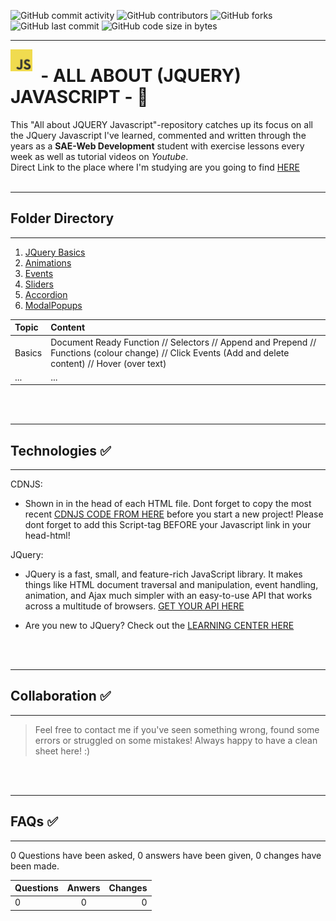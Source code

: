 ![GitHub commit activity](https://img.shields.io/github/commit-activity/m/Svendolin/All-about-JQuery-Javascript?style=for-the-badge) ![GitHub contributors](https://img.shields.io/github/contributors/svendolin/All-about-JQuery-Javascript?style=for-the-badge) ![GitHub forks](https://img.shields.io/github/forks/Svendolin/All-about-JQuery-Javascript?color=pink&style=for-the-badge) ![GitHub last commit](https://img.shields.io/github/last-commit/Svendolin/All-about-JQuery-Javascript?style=for-the-badge) ![GitHub code size in bytes](https://img.shields.io/github/languages/code-size/Svendolin/All-about-JQuery-Javascript?color=yellow&style=for-the-badge)


***
<img align="left" alt="JavaScript" width="35px" src="https://raw.githubusercontent.com/github/explore/80688e429a7d4ef2fca1e82350fe8e3517d3494d/topics/javascript/javascript.png" /> 

# &nbsp; - ALL ABOUT (JQUERY) JAVASCRIPT - 🔅

This "All about JQUERY Javascript"-repository catches up its focus on all the JQuery Javascript I've learned, commented and written through the years as a **SAE-Web Development** student with exercise lessons every week as well as tutorial videos on _Youtube_.         
Direct Link to the place where I'm studying are you going to find [HERE](https://www.sae.edu/che/de?utm_source=PS01&gclid=Cj0KCQjw-4SLBhCVARIsACrhWLVIaD_aUt7y4brT7tqMW9o7tskgb1vjQqJFkzQwkwdN_40_Ls7MgAEaAtXxEALw_wcB)
<br />
<br />


***
## Folder Directory
***
1. [JQuery Basics](#basics)
2. [Animations](#animations)
3. [Events](#events)
4. [Sliders](#collaboration)
5. [Accordion](#faqs)
8. [ModalPopups](#faqs)

| Topic | Content  | 
|:--------------| :--------------|
| Basics | Document Ready Function // Selectors // Append and Prepend // Functions (colour change) // Click Events (Add and delete content) // Hover (over text) |
| ...| ... |

<br />
<br />



***
## Technologies ✅
***
 CDNJS:
* Shown in in the head of each HTML file. Dont forget to copy the most recent [CDNJS CODE FROM HERE](https://cdnjs.com/libraries/jquery) before you start a new project! Please dont forget to add this Script-tag BEFORE your Javascript link in your head-html!

JQuery:
* JQuery is a fast, small, and feature-rich JavaScript library. It makes things like HTML document traversal and manipulation, event handling, animation, and Ajax much simpler with an easy-to-use API that works across a multitude of browsers.  [GET YOUR API HERE](https://api.jquery.com/)

* Are you new to JQuery? Check out the  [LEARNING CENTER HERE](https://learn.jquery.com/)


<br />
<br />

***
## Collaboration ✅
***
> Feel free to contact me if you've seen something wrong, found some errors or struggled on some mistakes! Always happy to have a clean sheet here! :)


<br />
<br />

***
## FAQs ✅
***
0 Questions have been asked, 0 answers have been given, 0 changes have been made.

| Questions | Anwers | Changes |
|:--------------|:-------------:|--------------:|
| 0 | 0 | 0 |


